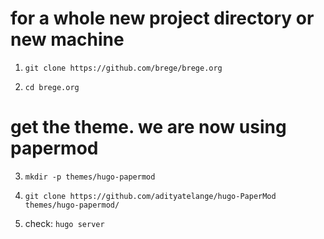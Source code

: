 # for a whole new project directory or new machine

1. `git clone https://github.com/brege/brege.org`

2. `cd brege.org`

# get the theme.  we are now using papermod

3. `mkdir -p themes/hugo-papermod`

4. `git clone https://github.com/adityatelange/hugo-PaperMod themes/hugo-papermod/`

5. check: `hugo server`


